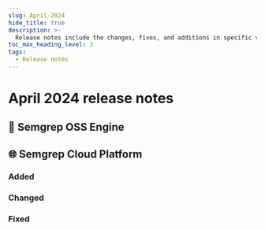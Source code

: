 ```yaml
---
slug: April-2024
hide_title: true
description: >-
  Release notes include the changes, fixes, and additions in specific versions of Semgrep.
toc_max_heading_level: 3
tags:
  - Release notes
---
```


# April 2024 release notes

## 🔧 Semgrep OSS Engine


## 🌐 Semgrep Cloud Platform

### Added

### Changed

### Fixed
